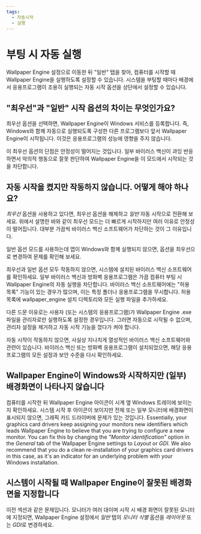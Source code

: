 ```yaml
---
tags:
  - 자동시작
  - 실행
---
```


# 부팅 시 자동 실행

Wallpaper Engine 설정으로 이동한 뒤 "일반" 탭을 찾아, 컴퓨터를 시작할 때 Wallpaper Engine을 실행하도록 설정할 수 있습니다. 시스템을 부팅할 때마다 배경에서 응용프로그램이 조용히 실행되는 자동 시작 옵션을 상단에서 설정할 수 있습니다.

## "최우선"과 "일반" 시작 옵션의 차이는 무엇인가요?

최우선 옵션을 선택하면, Wallpaper Engine이 Windows 서비스를 등록합니다. 즉, Windows와 함께 자동으로 실행되도록 구성한 다른 프로그램보다 앞서 Wallpaper Engine이 시작됩니다. 이것은 응용프로그램의 성능에 영향을 주지 않습니다.

이 최우선 옵션의 단점은 안정성이 떨어지는 것입니다. 일부 바이러스 백신이 과잉 반응하면서 악의적 행동으로 잘못 판단하여 Wallpaper Engine을 이 모드에서 시작되는 것을 차단합니다.

## 자동 시작을 켰지만 작동하지 않습니다. 어떻게 해야 하나요?

*최우선* 옵션을 사용하고 있다면, 최우선 옵션을 해제하고 *일반* 자동 시작으로 전환해 보세요. 위에서 설명한 바와 같이 최우선 모드는 더 빠르게 시작하지만 여러 이유로 안정성이 떨어집니다. 대부분 가끔씩 바이러스 백신 소프트웨어가 차단하는 것이 그 이유입니다.

일반 옵션 모드를 사용하는데 앱이 Windows와 함께 실행되지 않으면, 옵션을 최우선으로 변경하여 문제를 확인해 보세요.

최우선과 일반 옵션 모두 작동하지 않으면, 시스템에 설치된 바이러스 백신 소프트웨어를 확인하세요. 일부 바이러스 백신과 방화벽 응용프로그램은 가끔 컴퓨터 부팅 시 Wallpaper Engine의 자동 실행을 차단합니다. 바이러스 백신 소프트웨어에는 "허용 목록" 기능이 있는 경우가 많으며, 이는 특정 폴더나 응용프로그램을 무시합니다. 허용 목록에 wallpaper_engine 설치 디렉토리와 모든 실행 파일을 추가하세요.

다른 드문 이유로는 사용자 (또는 시스템의 응용프로그램)가 Wallpaper Engine .exe 파일을 관리자로만 실행하도록 설정한 경우입니다. 그러면 자동으로 시작될 수 없으며, 관리자 설정을 제거하고 자동 시작 기능을 껐다가 켜야 합니다.

자동 시작이 작동하지 않으면, 사실상 지나치게 열성적인 바이러스 백신 소프트웨어와 관련이 있습니다. 바이러스 백신 또는 방화벽 응용프로그램이 설치되었으면, 해당 응용프로그램의 모든 설정과 보안 수준을 다시 확인하세요.

## Wallpaper Engine이 Windows와 시작하지만 (일부) 배경화면이 나타나지 않습니다

 컴퓨터를 시작한 뒤 Wallpaper Engine 아이콘이 시계 옆 Windows 트레이에 보이는지 확인하세요. 시스템 시작 후 아이콘이 보이지만 전체 또는 일부 모니터에 배경화면이 표시되지 않으면, 그래픽 카드 드라이버에 문제가 있는 것입니다. Essentially, your graphics card drivers keep assigning your monitors new identifiers which leads Wallpaper Engine to believe that you are trying to configure a new monitor. You can fix this by changing the *"Monitor identification"* option in the *General* tab of the Wallpaper Engine settings to *Layout* or *GDI*. We also recommend that you do a clean re-installation of your graphics card drivers in this case, as it's an indicator for an underlying problem with your Windows installation.

 ## 시스템이 시작될 때 Wallpaper Engine이 잘못된 배경화면을 지정합니다

 이전 섹션과 같은 문제입니다. 모니터가 여러 대이며 시작 시 배경 화면이 잘못된 모니터에 지정되면, Wallpaper Engine 설정에서 *일반* 탭의 *모니터 식별* 옵션을 *레이아웃* 또는 *GDI*로 변경하세요.